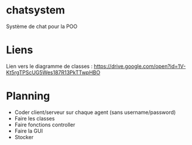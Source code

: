 # chatsystem
Système de chat pour la POO


# Liens

Lien vers le diagramme de classes :
https://drive.google.com/open?id=1V-Kt5rgTPScUG5Wes187R13PkTTwpHBO

# Planning

- Coder client/serveur sur chaque agent (sans username/password)
- Faire les classes
- Faire fonctions controller
- Faire la GUI
- Stocker
